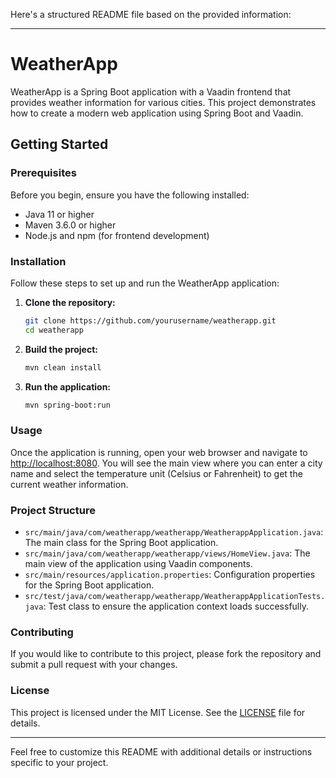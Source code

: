 Here's a structured README file based on the provided information:

---

# WeatherApp

WeatherApp is a Spring Boot application with a Vaadin frontend that provides weather information for various cities. This project demonstrates how to create a modern web application using Spring Boot and Vaadin.

## Getting Started

### Prerequisites

Before you begin, ensure you have the following installed:

- Java 11 or higher
- Maven 3.6.0 or higher
- Node.js and npm (for frontend development)

### Installation

Follow these steps to set up and run the WeatherApp application:

1. **Clone the repository:**
   ```sh
   git clone https://github.com/yourusername/weatherapp.git
   cd weatherapp
   ```

2. **Build the project:**
   ```sh
   mvn clean install
   ```

3. **Run the application:**
   ```sh
   mvn spring-boot:run
   ```

### Usage

Once the application is running, open your web browser and navigate to [http://localhost:8080](http://localhost:8080). You will see the main view where you can enter a city name and select the temperature unit (Celsius or Fahrenheit) to get the current weather information.

### Project Structure

- `src/main/java/com/weatherapp/weatherapp/WeatherappApplication.java`: The main class for the Spring Boot application.
- `src/main/java/com/weatherapp/weatherapp/views/HomeView.java`: The main view of the application using Vaadin components.
- `src/main/resources/application.properties`: Configuration properties for the Spring Boot application.
- `src/test/java/com/weatherapp/weatherapp/WeatherappApplicationTests.java`: Test class to ensure the application context loads successfully.

### Contributing

If you would like to contribute to this project, please fork the repository and submit a pull request with your changes.

### License

This project is licensed under the MIT License. See the [LICENSE](LICENSE) file for details.

---

Feel free to customize this README with additional details or instructions specific to your project.
